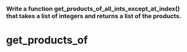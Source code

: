 ### Write a function get_products_of_all_ints_except_at_index() that takes a list of integers and returns a list of the products.
# get_products_of
